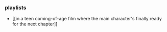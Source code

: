 ### playlists
- [[in a teen coming-of-age film where the main character's finally ready for the next chapter]]
